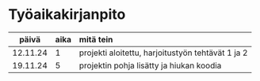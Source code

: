 # Työaikakirjanpito

| päivä | aika | mitä tein  |
| :----:|:-----| :-----|
| 12.11.24 | 1    | projekti aloitettu, harjoitustyön tehtävät 1 ja 2 |
| 19.11.24 | 5    | projektin pohja lisätty ja hiukan koodia |

